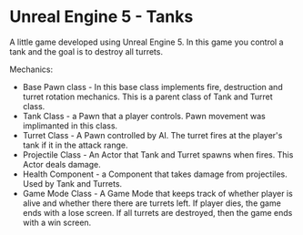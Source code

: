 # Unreal Engine 5 - Tanks

A little game developed using Unreal Engine 5. In this game you control a tank and the goal is to destroy all turrets.

Mechanics:
* Base Pawn class - In this base class implements fire, destruction and turret rotation mechanics. This is a parent class of Tank and Turret class.
* Tank Class - a Pawn that a player controls. Pawn movement was implimanted in this class.
* Turret Class - A Pawn controlled by AI. The turret fires at the player's tank if it in the attack range.
* Projectile Class - An Actor that Tank and Turret spawns when fires. This Actor deals damage.
* Health Component - a Component that takes damage from projectiles. Used by Tank and Turrets.
* Game Mode Class - A Game Mode that keeps track of whether player is alive and whether there there are turrets left. If player dies, the game ends with a lose screen. If all turrets are destroyed, then the game ends with a win screen.
